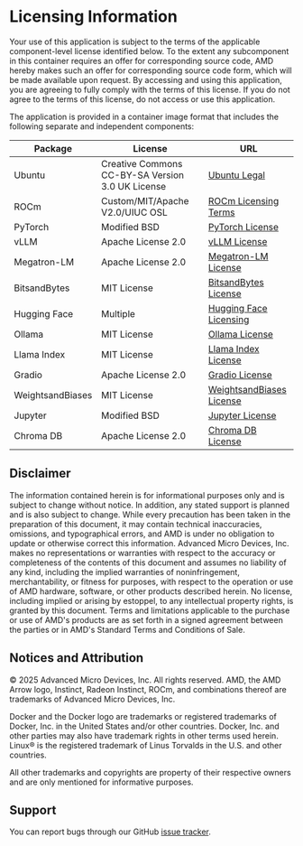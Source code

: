 # Licensing Information

Your use of this application is subject to the terms of the applicable component-level license identified below. To the extent any subcomponent in this container requires an offer for corresponding source code, AMD hereby makes such an offer for corresponding source code form, which will be made available upon request. By accessing and using this application, you are agreeing to fully comply with the terms of this license. If you do not agree to the terms of this license, do not access or use this application.

The application is provided in a container image format that includes the following separate and independent components:

| Package           | License                                          | URL                                                                 |
| ----------------- | ------------------------------------------------ | ------------------------------------------------------------------- |
| Ubuntu            | Creative Commons CC-BY-SA Version 3.0 UK License | [Ubuntu Legal](https://ubuntu.com/legal)                           |
| ROCm              | Custom/MIT/Apache V2.0/UIUC OSL                  | [ROCm Licensing Terms](https://rocm.docs.amd.com/en/latest/about/license.html) |
| PyTorch           | Modified BSD                                     | [PyTorch License](https://github.com/pytorch/pytorch/blob/main/LICENSE) |
| vLLM              | Apache License 2.0                               | [vLLM License](https://github.com/vllm-project/vllm/blob/main/LICENSE)  |
| Megatron-LM       | Apache License 2.0                               | [Megatron-LM License](https://github.com/NVIDIA/Megatron-LM/blob/main/LICENSE) |
| BitsandBytes      | MIT License                                      | [BitsandBytes License](https://github.com/bitsandbytes-foundation/bitsandbytes/blob/main/LICENSE) |
| Hugging Face      | Multiple                                         | [Hugging Face Licensing](https://huggingface.co/docs/hub/en/repositories-licenses) |
| Ollama            | MIT License                                      | [Ollama License](https://github.com/ollama/ollama/blob/main/LICENSE) |
| Llama Index       | MIT License                                      | [Llama Index License](https://github.com/run-llama/llama_index/blob/main/LICENSE) |
| Gradio            | Apache License 2.0                               | [Gradio License](https://github.com/gradio-app/gradio/blob/main/LICENSE) |
| WeightsandBiases  | MIT License                                      | [WeightsandBiases License](https://github.com/wandb/wandb/blob/main/LICENSE) |
| Jupyter           | Modified BSD                                     | [Jupyter License](https://jupyter.org/governance/projectlicense.html) |
| Chroma DB         | Apache License 2.0                               | [Chroma DB License](https://github.com/chroma-core/chroma/blob/main/LICENSE) |


**Disclaimer**
---
The information contained herein is for informational purposes only and is subject to change without notice. In addition, any stated support is planned and is also subject to change. While every precaution has been taken in the preparation of this document, it may contain technical inaccuracies, omissions, and typographical errors, and AMD is under no obligation to update or otherwise correct this information. Advanced Micro Devices, Inc. makes no representations or warranties with respect to the accuracy or completeness of the contents of this document and assumes no liability of any kind, including the implied warranties of noninfringement, merchantability, or fitness for purposes, with respect to the operation or use of AMD hardware, software, or other products described herein. No license, including implied or arising by estoppel, to any intellectual property rights, is granted by this document. Terms and limitations applicable to the purchase or use of AMD's products are as set forth in a signed agreement between the parties or in AMD's Standard Terms and Conditions of Sale.

**Notices and Attribution**
---
© 2025 Advanced Micro Devices, Inc. All rights reserved. AMD, the AMD Arrow logo, Instinct, Radeon Instinct, ROCm, and combinations thereof are trademarks of Advanced Micro Devices, Inc.

Docker and the Docker logo are trademarks or registered trademarks of Docker, Inc. in the United States and/or other countries. Docker, Inc. and other parties may also have trademark rights in other terms used herein. Linux® is the registered trademark of Linus Torvalds in the U.S. and other countries.

All other trademarks and copyrights are property of their respective owners and are only mentioned for informative purposes.


**Support**
---
You can report bugs through our GitHub [issue tracker](https://github.com/ROCm/gpuaidev-docs/issues).
